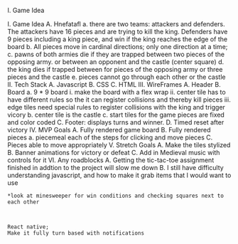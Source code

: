 I. Game Idea
    
I. Game Idea
    A. Hnefatafl
        a. there are two teams: attackers and defenders. The attackers have 16 pieces and are trying to kill the king. Defenders have 9 pieces including a king piece, and win if the king reaches the edge of the board
        b. All pieces move in cardinal directions; only one direction at a time; 
        c. pawns of both armies die if they are trapped between two pieces of the opposing army. or between an opponent and the castle (center square)
        d. the king dies if trapped between for pieces of the opposing army or three pieces and the castle
        e. pieces cannot go through each other or the castle
II. Tech Stack
    A. Javascript
    B. CSS
    C. HTML
III. WireFrames
    A. Header
    B. Board
        a. 9 * 9 board
            i. make the board with a flex wrap
            ii. center tile has to have different rules so the it can register collisions and thereby kill pieces
            iii. edge tiles need special rules to register collisions with the king and trigger vicory
        b. center tile is the castle
        c. start tiles for the game pieces are fixed and color coded
    C. Footer: displays turns and winner.
    D. Timed reset after victory
IV. MVP Goals
    A. Fully rendered game board
    B. Fully rendered pieces
        a. piecemeal each of the steps for clicking and move pieces
    C. Pieces able to move appropriately
V. Stretch Goals
    A. Make the tiles stylized
    B. Banner animations for victory or defeat
    C. Add in Medieval music with controls for it
VI. Any roadblocks
    A. Getting the tic-tac-toe assignment finished in addtion to the project will slow me down
    B. I still have difficulty understanding javascript, and how to make it grab items that I would want to use

    *look at minesweeper for win conditions and checking squares next to each other



    React native;
    Make it fully turn based with notifications
    



